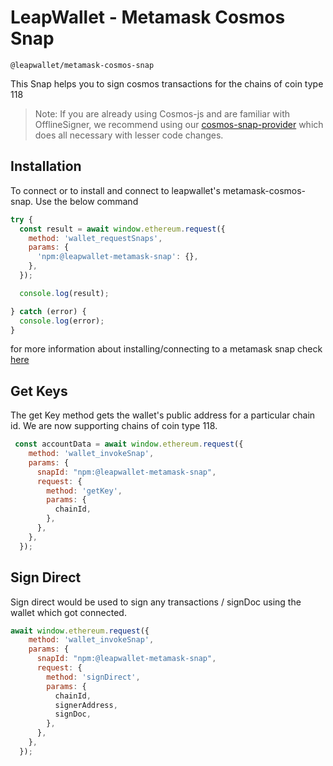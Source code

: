 # LeapWallet - Metamask Cosmos Snap

```
@leapwallet/metamask-cosmos-snap
```

This Snap helps you to sign cosmos transactions for the chains of coin type 118

> Note:
If you are already using Cosmos-js and are familiar with OfflineSigner, we recommend using our [cosmos-snap-provider](https://github.com/leapwallet/cosmos-metamask-snap/blob/main/packages/cosmos-snap-provider/README.md) which does all necessary with lesser code changes.


## Installation

To connect or to install and connect to leapwallet's metamask-cosmos-snap. Use the below command

```javascript
try {
  const result = await window.ethereum.request({
    method: 'wallet_requestSnaps',
    params: {
      'npm:@leapwallet-metamask-snap': {},
    },
  });

  console.log(result);

} catch (error) {
  console.log(error);
}
```

for more information about installing/connecting to a metamask snap check [here](https://docs.metamask.io/snaps/reference/rpc-api/#wallet_requestsnaps)

## Get Keys

The get Key method gets the wallet's public address for a particular chain id. We are now supporting chains of coin type 118. 

```javascript
 const accountData = await window.ethereum.request({
    method: 'wallet_invokeSnap',
    params: {
      snapId: "npm:@leapwallet-metamask-snap",
      request: {
        method: 'getKey',
        params: {
          chainId,
        },
      },
    },
  });
```

## Sign Direct

Sign direct would be used to sign any transactions / signDoc using the wallet which got connected.

```javascript
await window.ethereum.request({
    method: 'wallet_invokeSnap',
    params: {
      snapId: "npm:@leapwallet-metamask-snap",
      request: {
        method: 'signDirect',
        params: {
          chainId,
          signerAddress,
          signDoc,
        },
      },
    },
  });
```
